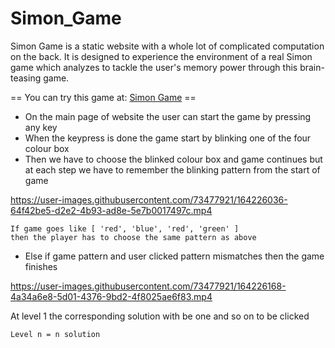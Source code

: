 # Simon_Game

Simon Game is a static website with a whole lot of complicated computation on the back.
It is designed to experience the environment of a real Simon game which analyzes to tackle the user's memory power through this brain-teasing game.

== You can try this game at: [Simon Game](https://ganaaduvva.github.io/Simon_Game/) ==

* On the main page of website the user can start the game by pressing any key 
* When the keypress is done the game start by blinking one of the four colour box 
* Then we have to choose the blinked colour box and game continues but at each step we have to remember the blinking pattern from the start of game 


https://user-images.githubusercontent.com/73477921/164226036-64f42be5-d2e2-4b93-ad8e-5e7b0017497c.mp4


```
If game goes like [ 'red', 'blue', 'red', 'green' ] 
then the player has to choose the same pattern as above
```

* Else if game pattern and user clicked pattern mismatches then the game finishes


https://user-images.githubusercontent.com/73477921/164226168-4a34a6e8-5d01-4376-9bd2-4f8025ae6f83.mp4


At level 1 the corresponding solution with be one and so on to be clicked
```
Level n = n solution
```
